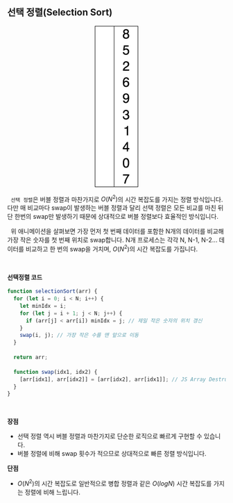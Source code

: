 ## 선택 정렬(Selection Sort)

<figure align="center">
    <img src="../images/Selection-Sort-Animation.gif" alt="선택정렬 애니메이션" />
</figure>

&nbsp;&nbsp;`선택 정렬`은 버블 정렬과 마찬가지로 $O(N^2)$의 시간 복잡도를 가지는 정렬 방식입니다. 다만 매 비교마다 swap이 발생하는 버블 정렬과 달리 선택 정렬은 모든 비교를 마친 뒤 단 한번의 swap만 발생하기 때문에 상대적으로 버블 정렬보다 효율적인 방식입니다.

&nbsp;&nbsp;위 애니메이션을 살펴보면 가장 먼저 첫 번째 데이터를 포함한 N개의 데이터를 비교해 가장 작은 숫자를 첫 번째 위치로 swap합니다. N개 프로세스는 각각 N, N-1, N-2... 데이터를 비교하고 한 번의 swap을 거치며, $O(N^2)$의 시간 복잡도를 가집니다.

<br>

**선택정렬 코드**

```javascript
function selectionSort(arr) {
  for (let i = 0; i < N; i++) {
    let minIdx = i;
    for (let j = i + 1; j < N; j++) {
      if (arr[j] < arr[i]) minIdx = j; // 제일 작은 숫자의 위치 갱신
    }
    swap(i, j); // 가장 작은 수를 맨 앞으로 이동
  }

  return arr;

  function swap(idx1, idx2) {
    [arr[idx1], arr[idx2]] = [arr[idx2], arr[idx1]]; // JS Array Destructuring
  }
}
```

<br>

**장점**

- 선택 정렬 역시 버블 정렬과 마찬가지로 단순한 로직으로 빠르게 구현할 수 있습니다.
- 버블 정렬에 비해 swap 횟수가 적으므로 상대적으로 빠른 정렬 방식입니다.

**단점**

- $O(N^2)$의 시간 복잡도로 일반적으로 병합 정렬과 같은 $O(logN)$ 시간 복잡도를 가지는 정렬에 비해 느립니다.

</br>
